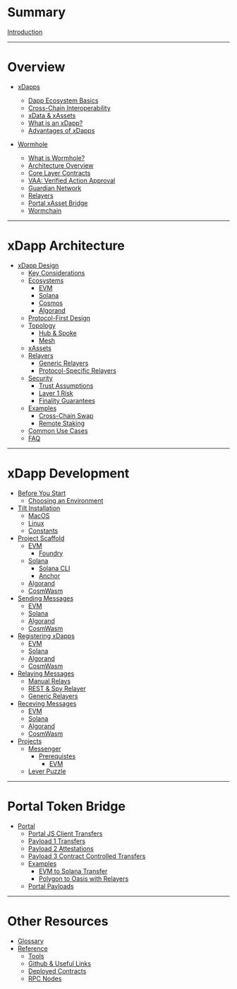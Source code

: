 # Summary

[Introduction](./introduction/introduction.md)

---

# Overview

- [xDapps](./dapps/0_xdappOverview.md)

  - [Dapp Ecosystem Basics](./dapps/1_defiBasics.md)
  - [Cross-Chain Interoperability](./dapps/2_crossChainInteroperability.md)
  - [xData & xAssets](./dapps/3_xdataxassets.md)
  - [What is an xDapp?](./dapps/4_whatIsanXdapp.md)
  - [Advantages of xDapps](./dapps/5_advantages.md)

- [Wormhole](./wormhole/0_wormholeOverview.md)
  - [What is Wormhole?](./wormhole/1_whatIsWormhole.md)
  - [Architecture Overview](./wormhole/2_architectureOverview.md)
  - [Core Layer Contracts](./wormhole/3_coreLayerContracts.md)
  - [VAA: Verified Action Approval](./wormhole/4_vaa.md)
  - [Guardian Network](./wormhole/5_guardianNetwork.md)
  - [Relayers](./wormhole/6_relayers.md)
  - [Portal xAsset Bridge](./wormhole/7_portalTokenBridge.md)
  - [Wormchain](./wormhole/8_wormchain.md)

---

# xDapp Architecture

- [xDapp Design]()
  - [Key Considerations]()
  - [Ecosystems]()
    - [EVM]()
    - [Solana]()
    - [Cosmos]()
    - [Algorand]()
  - [Protocol-First Design]()
  - [Topology]()
    - [Hub & Spoke]()
    - [Mesh]()
  - [xAssets]()
  - [Relayers]()
    - [Generic Relayers]()
    - [Protocol-Specific Relayers]()
  - [Security]()
    - [Trust Assumptions]()
    - [Layer 1 Risk]()
    - [Finality Guarantees]()
  - [Examples]()
    - [Cross-Chain Swap]()
    - [Remote Staking]()
  - [Common Use Cases]()
  - [FAQ]()

---

# xDapp Development

- [Before You Start]()
  - [Choosing an Environment]()
- [Tilt Installation](./development/tilt/overview.md)
  - [MacOS](./development/tilt/mac.md)
  - [Linux](./development/tilt/linux.md)
  - [Constants](./development/tilt/constants.md)
- [Project Scaffold](./development/scaffold/overview.md)
  - [EVM]()
    - [Foundry]()
  - [Solana]()
    - [Solana CLI]()
    - [Anchor]()
  - [Algorand]()
  - [CosmWasm]()
- [Sending Messages](./development/messages/sending/overview.md)
  - [EVM](./development/messages/sending/evm.md)
  - [Solana]()
  - [Algorand]()
  - [CosmWasm]()
- [Registering xDapps](./development/messages/registration/overview.md)
  - [EVM](./development/messages/registration/evm.md)
  - [Solana]()
  - [Algorand]()
  - [CosmWasm]()
- [Relaying Messages](./development/messages/relaying/overview.md)
  - [Manual Relays]()
  - [REST & Spy Relayer]()
  - [Generic Relayers]()
- [Receving Messages](./development/messages/receiving/overview.md)
  - [EVM](./development/messages/receiving/evm.md)
  - [Solana]()
  - [Algorand]()
  - [CosmWasm]()
- [Projects](./projects/summary.md)
  - [Messenger](./projects/messenger/introduction.md)
    - [Prerequistes]()
      - [EVM]()
  - [Lever Puzzle]()
---

# Portal Token Bridge

- [Portal]()
  - [Portal JS Client Transfers]()
  - [Payload 1 Transfers]()
  - [Payload 2 Attestations]()
  - [Payload 3 Contract Controlled Transfers]()
  - [Examples]()
    - [EVM to Solana Transfer]()
    - [Polygon to Oasis with Relayers]()
  - [Portal Payloads]()

---

# Other Resources

- [Glossary]()
- [Reference]()
  - [Tools](./reference/tools.md)
  - [Github & Useful Links](./reference/github.md)
  - [Deployed Contracts](./reference/contracts.md)
  - [RPC Nodes](./reference/rpcnodes.md)
